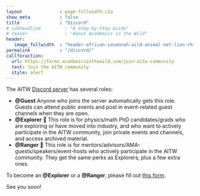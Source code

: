 ```yaml
---
layout              : page-fullwidth-c2a
show_meta           : false
title               : "Discord"
# subheadline         : "A Step-by-Step Guide"
# teaser              : "About Academics in the Wild"
header:
   image_fullwidth  : "header-african-savannah-wild-animal-set-lion-rhino-zebra-buffalo-giraffe-flamingo-leopard-gazelle-elephant-flip.jpg"
permalink           : "/discord/"
callforaction:
  url: https://forms.academicsinthewild.com/join-aitw-community
  text: Join the AITW community
  style: alert
---
```

The AITW <a href="https://discord.gg/4h7m5ag9d4">Discord server</a> has several roles:
- **@Guest** Anyone who joins the server automatically gets this role. Guests can attend public events and post in event-related guest channels when they are open.
- **@Explorer** 🧭 This role is for physics/math PhD candidates/grads who are exploring or have moved into industry, and who want to actively participate in the AITW community, join private events and channels, and access archived material.
- **@Ranger** 🤠 This role is for mentors/advisors/AMA-guests/speakers/event-hosts who actively participate in the AITW community. They get the same perks as Explorers, plus a few extra ones.

To become an **@Explorer** or a **@Ranger**, please fill out [this form](https://forms.academicsinthewild.com/join-aitw-community).

See you soon!